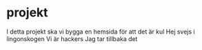 # projekt
I detta projekt ska vi bygga en hemsida för att det är kul
Hej svejs i lingonskogen
Vi är hackers
Jag tar tillbaka det
